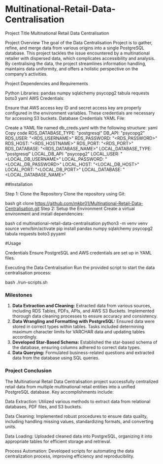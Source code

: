 # Multinational-Retail-Data-Centralisation

Project Title
Multinational Retail Data Centralisation


Project Overview
The goal of the Data Centralisation Project is to gather, refine, and merge data from various origins into a single PostgreSQL database. This project tackles the issue encountered by a multinational retailer with dispersed data, which complicates accessibility and analysis. By centralising the data, the project streamlines information handling, maintains data uniformity, and offers a holistic perspective on the company’s activities.


Project Dependencies and Requirements

Python Libraries:
pandas
numpy
sqlalchemy
psycopg2
tabula
requests
boto3
yaml
AWS Credentials:

Ensure that AWS access key ID and secret access key are properly configured in the environment variables. These credentials are necessary for accessing S3 buckets.
Database Credentials YAML File:

Create a YAML file named db_creds.yaml with the following structure:
yaml
Copy code
RDS_DATABASE_TYPE: "postgresql"
DB_API: "psycopg2"
RDS_USER: "<RDS_USERNAME>"
RDS_PASSWORD: "<RDS_PASSWORD>"
RDS_HOST: "<RDS_HOSTNAME>"
RDS_PORT: "<RDS_PORT>"
RDS_DATABASE: "<RDS_DATABASE_NAME>"
LOCAL_DATABASE_TYPE: "postgresql"
LOCAL_DB_API: "psycopg2"
LOCAL_USER: "<LOCAL_DB_USERNAME>"
LOCAL_PASSWORD: "<LOCAL_DB_PASSWORD>"
LOCAL_HOST: "<LOCAL_DB_HOST>"
LOCAL_PORT: "<LOCAL_DB_PORT>"
LOCAL_DATABASE: "<LOCAL_DATABASE_NAME>"


##Installation

Step 1: Clone the Repository
Clone the repository using Git:

bash
git clone https://github.com/mkbr01/Multinational-Retail-Data-Centralisation.git
Step 2: Setup the Environment
Create a virtual environment and install dependencies:

bash
cd multinational-retail-data-centralisation
python3 -m venv venv
source venv/bin/activate
pip install pandas numpy sqlalchemy psycopg2 tabula requests boto3 pyyaml

#Usage

Credentials
Ensure PostgreSQL and AWS credentials are set up in YAML files.

Executing the Data Centralisation
Run the provided script to start the data centralisation process:

bash
./run-scripts.sh



### Milestones

1. **Data Extraction and Cleaning:** Extracted data from various sources, including RDS Tables, PDFs, APIs, and AWS S3 Buckets. Implemented thorough data cleaning processes to ensure accuracy and consistency.
2. **Data Wrangling and Formatting with PostgreSQL:** Ensured data were stored in correct types within tables. Tasks included determining maximum character limits for VARCHAR data and updating tables accordingly.
3. **Developed Star-Based Schema:** Established the star-based schema of the database, ensuring columns adhered to correct data types.
4. **Data Querying:** Formulated business-related questions and extracted data from the database using SQL queries.



### Project Conclusion

The Multinational Retail Data Centralisation project successfully centralized retail data from multiple multinational retail entities into a unified PostgreSQL database. Key accomplishments include:

Data Extraction: Utilized various methods to extract data from relational databases, PDF files, and S3 buckets.

Data Cleaning: Implemented robust procedures to ensure data quality, including handling missing values, standardizing formats, and converting units.

Data Loading: Uploaded cleaned data into PostgreSQL, organizing it into appropriate tables for efficient storage and retrieval.

Process Automation: Developed scripts for automating the data centralization process, improving efficiency and reproducibility.
